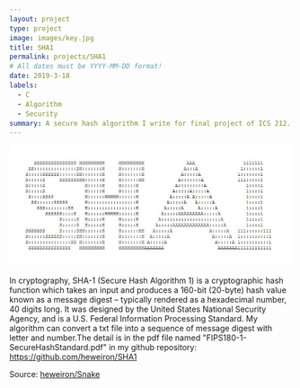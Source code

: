 ```yaml
---
layout: project
type: project
image: images/key.jpg
title: SHA1
permalink: projects/SHA1
# All dates must be YYYY-MM-DD format!
date: 2019-3-18
labels:
  - C
  - Algorithm
  - Security
summary: A secure hash algorithm I write for final project of ICS 212.
---
```


<img class="ui medium right floated rounded image" src="../images/SHA1.jpg">

In cryptography, SHA-1 (Secure Hash Algorithm 1) is a cryptographic hash function which takes an input and produces a 160-bit (20-byte) hash value known as a message digest – typically rendered as a hexadecimal number, 40 digits long. It was designed by the United States National Security Agency, and is a U.S. Federal Information Processing Standard.
My algorithm can convert a txt file into a sequence of message digest with letter and number.The detail is in the pdf file named "FIPS180-1-SecureHashStandard.pdf" in my github repository: https://github.com/heweiron/SHA1



Source: <a href="https://github.com/heweiron/Snake"><i class="large github icon"></i>heweiron/Snake</a>
